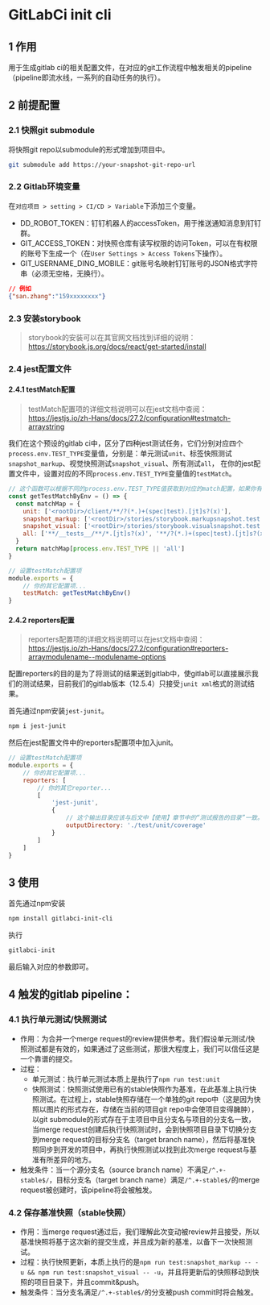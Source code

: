 # GitLabCi init cli

## 1 作用
用于生成gitlab ci的相关配置文件，在对应的git工作流程中触发相关的pipeline（pipeline即流水线，一系列的自动任务的执行）。

## 2 前提配置
### 2.1 快照git submodule
将快照git repo以submodule的形式增加到项目中。
```bash
git submodule add https://your-snapshot-git-repo-url
```
### 2.2 Gitlab环境变量
在```对应项目 > setting > CI/CD > Variable```下添加三个变量。
* DD_ROBOT_TOKEN：钉钉机器人的accessToken，用于推送通知消息到钉钉群。
* GIT_ACCESS_TOKEN：对快照仓库有读写权限的访问Token，可以在有权限的账号下生成一个（在```User Settings > Access Tokens```下操作）。
* GIT_USERNAME_DING_MOBILE：git账号名映射钉钉账号的JSON格式字符串（必须无空格，无换行）。
```json
// 例如
{"san.zhang":"159xxxxxxxx"}
```

### 2.3 安装storybook
> storybook的安装可以在其官网文档找到详细的说明：https://storybook.js.org/docs/react/get-started/install

### 2.4 jest配置文件
#### 2.4.1 testMatch配置
>testMatch配置项的详细文档说明可以在jest文档中查阅：https://jestjs.io/zh-Hans/docs/27.2/configuration#testmatch-arraystring

我们在这个预设的gitlab ci中，区分了四种jest测试任务，它们分别对应四个```process.env.TEST_TYPE```变量值，分别是：单元测试```unit```、标签快照测试```snapshot_markup```、视觉快照测试```snapshot_visual```、所有测试```all```，
在你的jest配置文件中，设置对应的不同```process.env.TEST_TYPE```变量值的```testMatch```。
```javascript
// 这个函数可以根据不同的process.env.TEST_TYPE值获取到对应的match配置，如果你有自己定义的测试文件类型，可以修改函数体内容来做适配。
const getTestMatchByEnv = () => {
  const matchMap = {
    unit: ['<rootDir>/client/**/?(*.)+(spec|test).[jt]s?(x)'],
    snapshot_markup: ['<rootDir>/stories/storybook.markupsnapshot.test.js'],
    snapshot_visual: ['<rootDir>/stories/storybook.visualsnapshot.test.js'],
    all: ['**/__tests__/**/*.[jt]s?(x)', '**/?(*.)+(spec|test).[jt]s?(x)']
  }
  return matchMap[process.env.TEST_TYPE || 'all']
}

// 设置testMatch配置项
module.exports = {
    // 你的其它配置项...
    testMatch: getTestMatchByEnv()
}
```

#### 2.4.2 reporters配置
>reporters配置项的详细文档说明可以在jest文档中查阅：https://jestjs.io/zh-Hans/docs/27.2/configuration#reporters-arraymodulename--modulename-options

配置reporters的目的是为了将测试的结果送到gitlab中，使gitlab可以直接展示我们的测试结果，目前我们的gitlab版本（12.5.4）只接受```junit xml```格式的测试结果。

首先通过npm安装```jest-junit```。
```bash
npm i jest-junit
```
然后在jest配置文件中的reporters配置项中加入junit。
```javascript
// 设置testMatch配置项
module.exports = {
    // 你的其它配置项...
    reporters: [
        // 你的其它reporter...
        [
            'jest-junit',
            {
                // 这个输出目录应该与后文中【使用】章节中的“测试报告的目录”一致。
                outputDirectory: './test/unit/coverage'
            }
        ]
    ]
}
```

## 3 使用
首先通过npm安装
```bash
npm install gitlabci-init-cli
```
执行
```bash
gitlabci-init
```
最后输入对应的参数即可。

## 4 触发的gitlab pipeline：
### 4.1 执行单元测试/快照测试
* 作用：为合并一个merge request的review提供参考。我们假设单元测试/快照测试都是有效的，如果通过了这些测试，那很大程度上，我们可以信任这是一个靠谱的提交。
* 过程：
    * 单元测试：执行单元测试本质上是执行了```npm run test:unit```
    * 快照测试：快照测试使用已有的stable快照作为基准，在此基准上执行快照测试。在过程上，stable快照存储在一个单独的git repo中（这是因为快照以图片的形式存在，存储在当前的项目git repo中会使项目变得臃肿），以git submodule的形式存在于主项目中且分支名与项目的分支名一致，当merge request创建后执行快照测试时，会到快照项目目录下切换分支到merge request的目标分支名（target branch name），然后将基准快照同步到开发的项目中，再执行快照测试以找到此次merge request与基准有所差异的地方。
* 触发条件：当一个源分支名（source branch name）不满足```/^.+-stable$/```，目标分支名（target branch name）满足```/^.+-stable$/```的merge request被创建时，该pipeline将会被触发。
### 4.2 保存基准快照（stable快照）
* 作用：当merge request通过后，我们理解此次变动被review并且接受，所以基准快照将基于这次新的提交生成，并且成为新的基准，以备下一次快照测试。
* 过程：执行快照更新，本质上执行的是```npm run test:snapshot_markup -- -u && npm run test:snapshot_visual -- -u```，并且将更新后的快照移动到快照的项目目录下，并且commit&push。
* 触发条件：当分支名满足```/^.+-stable$/```的分支被push commit时将会触发。
